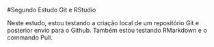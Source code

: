 #Segundo Estudo Git e RStudio

Neste estudo, estou testando a criação local de um repositório Git e posterior envio para o Github. Também estou testando RMarkdown e o commando Pull.
